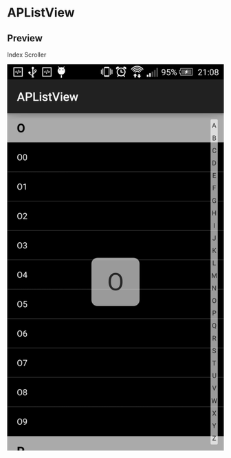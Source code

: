 # APListView

## Preview

Index Scroller

![screenshot](https://github.com/andrejpoljanec/android-APListView/blob/master/APListView-IndexScroller-Screenshot.png)
